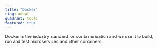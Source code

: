 ```yaml
---
title: "Docker"
ring: adopt
quadrant: tools
featured: true
---
```


Docker is the industry standard for containerisation and we use it to build, run and test microservices and other containers.
